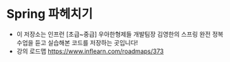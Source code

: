 # Spring 파헤치기
-  이 저장소는 인프런 [초급~중급] 우아한형제들 개발팀장 김영한의 스프링 완전 정복 수업을 듣고 실습해본 코드를 저장하는 곳입니다!
-  강의 로드맵 https://www.inflearn.com/roadmaps/373
